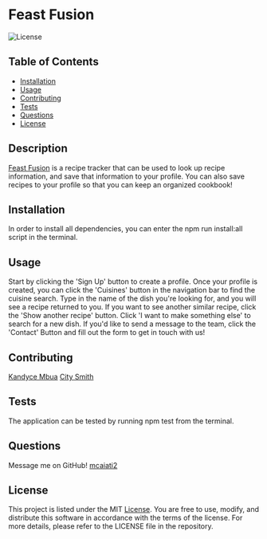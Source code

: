 # Feast Fusion
![License](https://img.shields.io/badge/License-MIT-blue.svg)


## Table of Contents
- [Installation](#installation)
- [Usage](#usage)
- [Contributing](#contributing)
- [Tests](#tests)
- [Questions](#questions)
- [License](#license)


## Description
[Feast Fusion](https://feast-fusion.onrender.com) is a recipe tracker that can be used to look up recipe information, and save that information to your profile. You can also save recipes to your profile so that you can keep an organized cookbook!

## Installation
In order to install all dependencies, you can enter the npm run install:all script in the terminal.

## Usage
Start by clicking the 'Sign Up' button to create a profile. Once your profile is created, you can click the 'Cuisines' button in the navigation bar to find the cuisine search. Type in the name of the dish you're looking for, and you will see a recipe returned to you. If you want to see another similar recipe, click the 'Show another recipe' button. Click 'I want to make something else' to search for a new dish. If you'd like to send a message to the team, click the 'Contact' Button and fill out the form to get in touch with us!

## Contributing
[Kandyce Mbua](https://github.com/knmbua)
[City Smith](https://github.com/citywastaken)

## Tests
The application can be tested by running npm test from the terminal.

## Questions
Message me on GitHub! [mcaiati2](https://github.com/mcaiati2)

## License
This project is listed under the MIT [License](https://opensource.org/licenses/MIT). You are free to use, modify, and distribute this software in accordance with the terms of the license. For more details, please refer to the LICENSE file in the repository.
